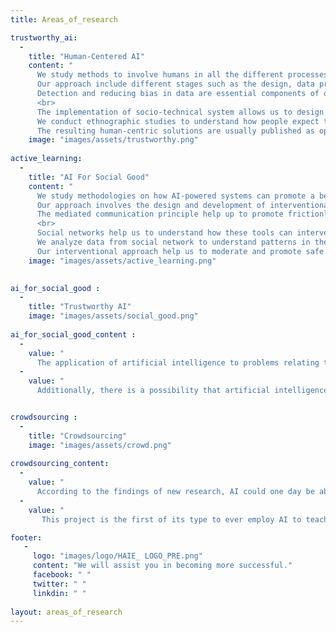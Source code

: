 ```yaml
---
title: Areas_of_research

trustworthy_ai: 
  -
    title: "Human-Centered AI"
    content: "
      We study methods to involve humans in all the different processes of the machine learning pipelines.
      Our approach include different stages such as the design, data production (collection and labeling), model training, and deployment.
      Detection and reducing bias in data are essential components of our methodology.
      <br>
      The implementation of socio-technical system allows us to design and evaluate systems with the different stakeholders.
      We conduct ethnographic studies to understand how people expect to interact with smart agents and align the solution to their expectations.
      The resulting human-centric solutions are usually published as open source tools so the community can adopt them." 
    image: "images/assets/trustworthy.png"
    
active_learning: 
  -
    title: "AI For Social Good"
    content: "
      We study methodologies on how AI-powered systems can promote a bennefit to society.
      Our approach involves the design and development of interventional tools that can interact with people within communities.
      The mediated communication principle help up to promote frictionless interactions and reduce power imbalances.
      <br>
      Social networks help us to understand how these tools can intervene in multiple contexts.
      We analyze data from social network to understand patterns in the interactions.
      Our interventional approach help us to moderate and promote safe spaces."
    image: "images/assets/active_learning.png"

  
ai_for_social_good : 
  -
    title: "Trustworthy AI"
    image: "images/assets/social_good.png"
    
ai_for_social_good_content :
  -
    value: "
      The application of artificial intelligence to problems relating to the growth of society might result in a number of positive outcomes, each of which       could be beneficial in their own right. One of the possible applications is that it might teach individuals how to form connections with others who         are different from themselves. Another possible use for artificial intelligence is to improve people's ability to comprehend one another and to             assist them in automating tasks that are essential to their daily lives."
  -
    value: "
      Additionally, there is a possibility that artificial intelligence may improve society in the sense that it will assist individuals in more                 effectively communicating with one another and in developing more effective organizational structures. Individuals may be assisted in their                 comprehension of other cultures and languages via the use of artificial intelligence, which can also be used to help people comprehend other cultures       and languages."


crowdsourcing : 
  -
    title: "Crowdsourcing"
    image: "images/assets/crowd.png"
    
crowdsourcing_content:
  -
    value: "
      According to the findings of new research, AI could one day be able to instruct humans in the art of independent thought. According to the findings         of a study that was carried out by a group of academics at MIT, it is possible that AI might provide people a means by which they can learn how to         think for themselves and make judgments independently. The research included the use of an algorithm for machine learning to the process of training       a model that could be utilized to think about issues and come up with answers. The model was able to address challenges that entailed how to make a         choice, how to store data, and how to find a solution to the problem."
  -
    value: "
       This project is the first of its type to ever employ AI to teach people how to think independently for themselves. The study group thinks that this        might be a means for people to become more informed and effective in the field of decision-making, and they feel that this could be accomplished by        using artificial intelligence."

footer:
   - 
     logo: "images/logo/HAIE_ LOGO_PRE.png"
     content: "We will assist you in becoming more successful."
     facebook: " "
     twitter: " "
     linkdin: " "
 
layout: areas_of_research
---
```


